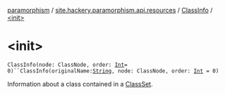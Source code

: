 [paramorphism](../../index.md) / [site.hackery.paramorphism.api.resources](../index.md) / [ClassInfo](index.md) / [&lt;init&gt;](./-init-.md)

# &lt;init&gt;

`ClassInfo(node: ClassNode, order: `[`Int`](https://kotlinlang.org/api/latest/jvm/stdlib/kotlin/-int/index.html)` = 0)``ClassInfo(originalName: `[`String`](https://kotlinlang.org/api/latest/jvm/stdlib/kotlin/-string/index.html)`, node: ClassNode, order: `[`Int`](https://kotlinlang.org/api/latest/jvm/stdlib/kotlin/-int/index.html)` = 0)`

Information about a class contained in a [ClassSet](../-class-set/index.md).

